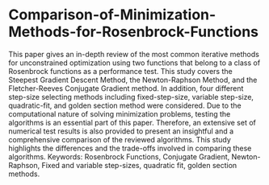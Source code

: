 # Comparison-of-Minimization-Methods-for-Rosenbrock-Functions
This paper gives an in-depth review of the most common iterative methods for unconstrained optimization using two functions that belong to a class of Rosenbrock functions as a performance test. This study covers the Steepest Gradient Descent Method, the Newton-Raphson Method, and the Fletcher-Reeves
Conjugate Gradient method. In addition, four different step-size selecting methods including fixed-step-size, variable step-size, quadratic-fit, and golden section method were considered. Due to the computational nature of solving minimization problems, testing the algorithms is an essential part of this paper. Therefore, an extensive set of numerical test results is also provided to present an insightful and a comprehensive comparison of the reviewed algorithms. This study highlights the differences and the trade-offs involved in comparing these algorithms.
Keywords: Rosenbrock Functions, Conjugate Gradient, Newton-Raphson, Fixed and variable step-sizes, quadratic fit, golden section methods.

